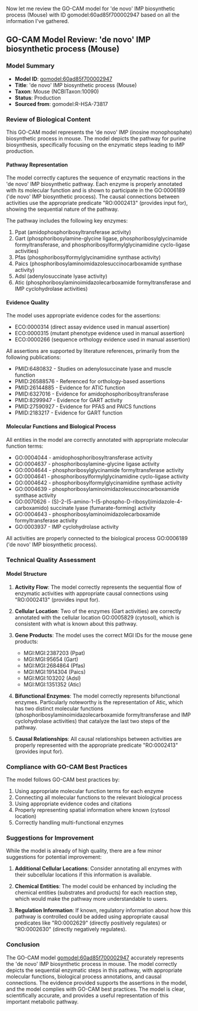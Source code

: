 Now let me review the GO-CAM model for 'de novo' IMP biosynthetic process (Mouse) with ID gomodel:60ad85f700002947 based on all the information I've gathered.

## GO-CAM Model Review: 'de novo' IMP biosynthetic process (Mouse)

### Model Summary
- **Model ID**: [gomodel:60ad85f700002947](https://bioregistry.io/go.model:60ad85f700002947)
- **Title**: 'de novo' IMP biosynthetic process (Mouse)
- **Taxon**: Mouse (NCBITaxon:10090)
- **Status**: Production
- **Sourced from**: gomodel:R-HSA-73817

### Review of Biological Content

This GO-CAM model represents the 'de novo' IMP (inosine monophosphate) biosynthetic process in mouse. The model depicts the pathway for purine biosynthesis, specifically focusing on the enzymatic steps leading to IMP production.

#### Pathway Representation

The model correctly captures the sequence of enzymatic reactions in the 'de novo' IMP biosynthetic pathway. Each enzyme is properly annotated with its molecular function and is shown to participate in the GO:0006189 ('de novo' IMP biosynthetic process). The causal connections between activities use the appropriate predicate "RO:0002413" (provides input for), showing the sequential nature of the pathway.

The pathway includes the following key enzymes:
1. Ppat (amidophosphoribosyltransferase activity)
2. Gart (phosphoribosylamine-glycine ligase, phosphoribosylglycinamide formyltransferase, and phosphoribosylformylglycinamidine cyclo-ligase activities)
3. Pfas (phosphoribosylformylglycinamidine synthase activity)
4. Paics (phosphoribosylaminoimidazolesuccinocarboxamide synthase activity)
5. Adsl (adenylosuccinate lyase activity)
6. Atic (phosphoribosylaminoimidazolecarboxamide formyltransferase and IMP cyclohydrolase activities)

#### Evidence Quality

The model uses appropriate evidence codes for the assertions:
- ECO:0000314 (direct assay evidence used in manual assertion)
- ECO:0000315 (mutant phenotype evidence used in manual assertion)
- ECO:0000266 (sequence orthology evidence used in manual assertion)

All assertions are supported by literature references, primarily from the following publications:
- PMID:6480832 - Studies on adenylosuccinate lyase and muscle function
- PMID:26588576 - Referenced for orthology-based assertions
- PMID:26144885 - Evidence for ATIC function
- PMID:6327016 - Evidence for amidophosphoribosyltransferase
- PMID:8299947 - Evidence for GART activity
- PMID:27590927 - Evidence for PFAS and PAICS functions
- PMID:2183217 - Evidence for GART function

#### Molecular Functions and Biological Process

All entities in the model are correctly annotated with appropriate molecular function terms:
- GO:0004044 - amidophosphoribosyltransferase activity
- GO:0004637 - phosphoribosylamine-glycine ligase activity
- GO:0004644 - phosphoribosylglycinamide formyltransferase activity
- GO:0004641 - phosphoribosylformylglycinamidine cyclo-ligase activity
- GO:0004642 - phosphoribosylformylglycinamidine synthase activity
- GO:0004639 - phosphoribosylaminoimidazolesuccinocarboxamide synthase activity
- GO:0070626 - (S)-2-(5-amino-1-(5-phospho-D-ribosyl)imidazole-4-carboxamido) succinate lyase (fumarate-forming) activity
- GO:0004643 - phosphoribosylaminoimidazolecarboxamide formyltransferase activity
- GO:0003937 - IMP cyclohydrolase activity

All activities are properly connected to the biological process GO:0006189 ('de novo' IMP biosynthetic process).

### Technical Quality Assessment

#### Model Structure

1. **Activity Flow**: The model correctly represents the sequential flow of enzymatic activities with appropriate causal connections using "RO:0002413" (provides input for).

2. **Cellular Location**: Two of the enzymes (Gart activities) are correctly annotated with the cellular location GO:0005829 (cytosol), which is consistent with what is known about this pathway.

3. **Gene Products**: The model uses the correct MGI IDs for the mouse gene products:
   - MGI:MGI:2387203 (Ppat)
   - MGI:MGI:95654 (Gart)
   - MGI:MGI:2684864 (Pfas)
   - MGI:MGI:1914304 (Paics)
   - MGI:MGI:103202 (Adsl)
   - MGI:MGI:1351352 (Atic)

4. **Bifunctional Enzymes**: The model correctly represents bifunctional enzymes. Particularly noteworthy is the representation of Atic, which has two distinct molecular functions (phosphoribosylaminoimidazolecarboxamide formyltransferase and IMP cyclohydrolase activities) that catalyze the last two steps of the pathway.

5. **Causal Relationships**: All causal relationships between activities are properly represented with the appropriate predicate "RO:0002413" (provides input for).

### Compliance with GO-CAM Best Practices

The model follows GO-CAM best practices by:

1. Using appropriate molecular function terms for each enzyme
2. Connecting all molecular functions to the relevant biological process
3. Using appropriate evidence codes and citations
4. Properly representing spatial information where known (cytosol location)
5. Correctly handling multi-functional enzymes

### Suggestions for Improvement

While the model is already of high quality, there are a few minor suggestions for potential improvement:

1. **Additional Cellular Locations**: Consider annotating all enzymes with their subcellular locations if this information is available.

2. **Chemical Entities**: The model could be enhanced by including the chemical entities (substrates and products) for each reaction step, which would make the pathway more understandable to users.

3. **Regulation Information**: If known, regulatory information about how this pathway is controlled could be added using appropriate causal predicates like "RO:0002629" (directly positively regulates) or "RO:0002630" (directly negatively regulates).

### Conclusion

The GO-CAM model [gomodel:60ad85f700002947](https://bioregistry.io/go.model:60ad85f700002947) accurately represents the 'de novo' IMP biosynthetic process in mouse. The model correctly depicts the sequential enzymatic steps in this pathway, with appropriate molecular functions, biological process annotations, and causal connections. The evidence provided supports the assertions in the model, and the model complies with GO-CAM best practices. The model is clear, scientifically accurate, and provides a useful representation of this important metabolic pathway.